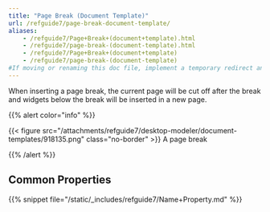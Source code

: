 ```yaml
---
title: "Page Break (Document Template)"
url: /refguide7/page-break-document-template/
aliases:
    - /refguide7/Page+Break+(document+template).html
    - /refguide7/page-break-(document-template).html
    - /refguide7/Page+Break+(document+template)
    - /refguide7/page-break-(document-template)
#If moving or renaming this doc file, implement a temporary redirect and let the respective team know they should update the URL in the product. See Mapping to Products for more details.
---
```



When inserting a page break, the current page will be cut off after the break and widgets below the break will be inserted in a new page.

{{% alert color="info" %}}

{{< figure src="/attachments/refguide7/desktop-modeler/document-templates/918135.png" class="no-border" >}}
A page break

{{% /alert %}}

## Common Properties

{{% snippet file="/static/_includes/refguide7/Name+Property.md" %}}
